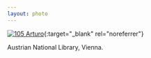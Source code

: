 ```yaml
---
layout: photo
---
```


[![105 Arturo](https://c2.staticflickr.com/6/5672/22276375065_9208020b05_c.jpg)](https://www.flickr.com/photos/131440297@N08/22276375065/){:target="_blank" rel="noreferrer"}

Austrian National Library, Vienna.
